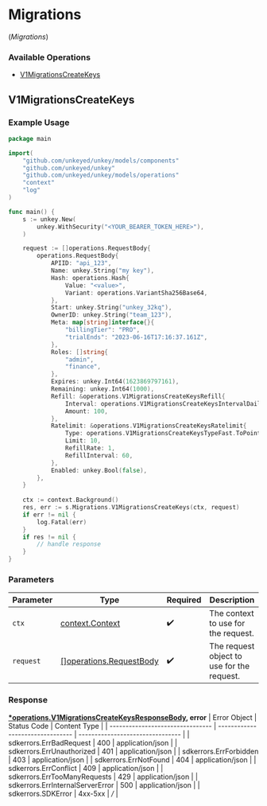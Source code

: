 # Migrations
(*Migrations*)

### Available Operations

* [V1MigrationsCreateKeys](#v1migrationscreatekeys)

## V1MigrationsCreateKeys

### Example Usage

```go
package main

import(
	"github.com/unkeyed/unkey/models/components"
	"github.com/unkeyed/unkey"
	"github.com/unkeyed/unkey/models/operations"
	"context"
	"log"
)

func main() {
    s := unkey.New(
        unkey.WithSecurity("<YOUR_BEARER_TOKEN_HERE>"),
    )

    request := []operations.RequestBody{
        operations.RequestBody{
            APIID: "api_123",
            Name: unkey.String("my key"),
            Hash: operations.Hash{
                Value: "<value>",
                Variant: operations.VariantSha256Base64,
            },
            Start: unkey.String("unkey_32kq"),
            OwnerID: unkey.String("team_123"),
            Meta: map[string]interface{}{
                "billingTier": "PRO",
                "trialEnds": "2023-06-16T17:16:37.161Z",
            },
            Roles: []string{
                "admin",
                "finance",
            },
            Expires: unkey.Int64(1623869797161),
            Remaining: unkey.Int64(1000),
            Refill: &operations.V1MigrationsCreateKeysRefill{
                Interval: operations.V1MigrationsCreateKeysIntervalDaily,
                Amount: 100,
            },
            Ratelimit: &operations.V1MigrationsCreateKeysRatelimit{
                Type: operations.V1MigrationsCreateKeysTypeFast.ToPointer(),
                Limit: 10,
                RefillRate: 1,
                RefillInterval: 60,
            },
            Enabled: unkey.Bool(false),
        },
    }
    
    ctx := context.Background()
    res, err := s.Migrations.V1MigrationsCreateKeys(ctx, request)
    if err != nil {
        log.Fatal(err)
    }
    if res != nil {
        // handle response
    }
}
```

### Parameters

| Parameter                                             | Type                                                  | Required                                              | Description                                           |
| ----------------------------------------------------- | ----------------------------------------------------- | ----------------------------------------------------- | ----------------------------------------------------- |
| `ctx`                                                 | [context.Context](https://pkg.go.dev/context#Context) | :heavy_check_mark:                                    | The context to use for the request.                   |
| `request`                                             | [[]operations.RequestBody](../../.md)                 | :heavy_check_mark:                                    | The request object to use for the request.            |


### Response

**[*operations.V1MigrationsCreateKeysResponseBody](../../models/operations/v1migrationscreatekeysresponsebody.md), error**
| Error Object                     | Status Code                      | Content Type                     |
| -------------------------------- | -------------------------------- | -------------------------------- |
| sdkerrors.ErrBadRequest          | 400                              | application/json                 |
| sdkerrors.ErrUnauthorized        | 401                              | application/json                 |
| sdkerrors.ErrForbidden           | 403                              | application/json                 |
| sdkerrors.ErrNotFound            | 404                              | application/json                 |
| sdkerrors.ErrConflict            | 409                              | application/json                 |
| sdkerrors.ErrTooManyRequests     | 429                              | application/json                 |
| sdkerrors.ErrInternalServerError | 500                              | application/json                 |
| sdkerrors.SDKError               | 4xx-5xx                          | */*                              |
